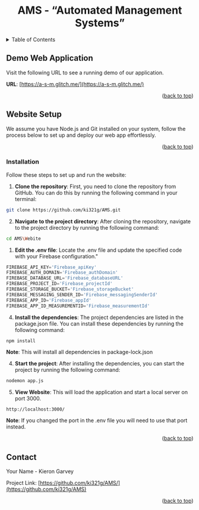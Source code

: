 <a name="readme-top"></a>
<!-- PROJECT SHIELDS -->
<!-- PROJECT LOGO -->
<div align="center">
  <h1 align="center">AMS - “Automated Management Systems”</h1>
<!--   <img src="readme/images/weathertop.png" alt="Logo">  -->
</div>
<!-- TABLE OF CONTENTS -->
<details>
  <summary>Table of Contents</summary>
  <ol>
    <li><a href="#Demo-Web-Application ">Demo Web Application </a></li>     
    <li><a href="#Website-Setup">Website Setup </a></li> 
    <li><a href="#installation">Installation</a></li>
    <li><a href="#contact">Contact</a></li>
  </ol>
</details>

<!-- Demo Web APP  -->
## Demo Web Application 
Visit the following URL to see a running demo of our application.

**URL**:
[https://a-s-m.glitch.me/](https://a-s-m.glitch.me/)

<p align="right">(<a href="#readme-top">back to top</a>)</p>

<!-- Website Setup -->
## Website Setup 
We assume you have Node.js and Git installed on your system, follow the process below to set up and deploy our web app effortlessly.

<p align="right">(<a href="#readme-top">back to top</a>)</p>

<!-- Installation -->
### Installation

Follow these steps to set up and run the website:

1. **Clone the repository**: First, you need to clone the repository from GitHub. You can do this by running the following command in your terminal:

```bash
git clone https://github.com/ki321g/AMS.git
``` 

2. **Navigate to the project directory**: After cloning the repository, navigate to the project directory by running the following command:

```bash
cd AMS\Webite
``` 

1. **Edit the .env file**:  Locate the .env file and update the specified code with your Firebase configuration."

```js
FIREBASE_API_KEY='Firebase_apiKey'
FIREBASE_AUTH_DOMAIN='Firebase_authDomain'
FIREBASE_DATABASE_URL='Firebase_databaseURL'
FIREBASE_PROJECT_ID='Firebase_projectId'
FIREBASE_STORAGE_BUCKET='Firebase_storageBucket'
FIREBASE_MESSAGING_SENDER_ID='Firebase_messagingSenderId'
FIREBASE_APP_ID='Firebase_appId'
FIREBASE_APP_ID_MEASUREMENTID='Firebase_measurementId'
```

4. **Install the dependencies**: The project dependencies are listed in the package.json file. You can install these dependencies by running the following command:

```bash
npm install
``` 
**Note**: This will install all dependencies in package-lock.json

4. **Start the project**: After installing the dependencies, you can start the project by running the following command:

```bash
nodemon app.js
``` 

5. **View Website**: This will load the application and start a local server on port 3000. 
  ```
  http://localhost:3000/
  ``` 

**Note**: If you changed the port in the .env file you will need to use that port instead.

<p align="right">(<a href="#readme-top">back to top</a>)</p>

<!-- CONTACT -->
## Contact
Your Name - Kieron Garvey

Project Link: [https://github.com/ki321g/AMS/](https://github.com/ki321g/AMS)

<p align="right">(<a href="#readme-top">back to top</a>)</p>





